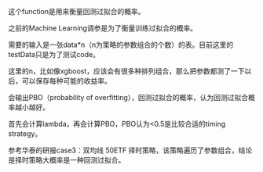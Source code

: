 这个function是用来衡量回测过拟合的概率。

之前的Machine Learning调参是为了衡量训练过拟合的概率。

需要的输入是一张data*n（n为策略的参数组合的个数）的表。目前这里的testData只是为了测试code。

这里的n，比如像xgboost，应该会有很多种排列组合，那么把参数都测了一下以后，可以保存每种可能的收益率。

会输出PBO（probability of overfitting），回测过拟合的概率，认为回测过拟合概率越小越好。

首先会计算lambda，再会计算PBO，PBO认为<0.5是比较合适的timing strategy。

参考华泰的研报case3：双均线 50ETF 择时策略，该策略遍历了参数组合，结论是择时策略大概率是一种回测过拟合。

